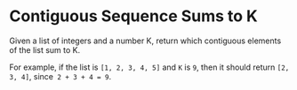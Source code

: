 # Contiguous Sequence Sums to K

Given a list of integers and a number K, return which contiguous elements of the list sum to K.

For example, if the list is `[1, 2, 3, 4, 5]` and `K` is `9`, then it should return `[2, 3, 4]`, since` 2 + 3 + 4 = 9`.
